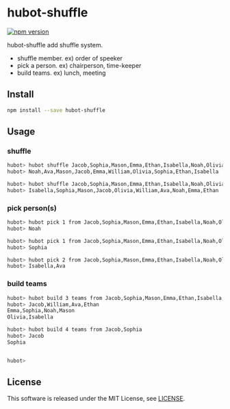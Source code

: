 # hubot-shuffle
[![npm version](https://badge.fury.io/js/hubot-shuffle.svg)](https://badge.fury.io/js/hubot-shuffle)

hubot-shuffle add shuffle system.

* shuffle member.  ex) order of speeker
* pick a person. ex) chairperson, time-keeper
* build teams. ex) lunch, meeting

## Install

```bash
npm install --save hubot-shuffle
```

## Usage
### shuffle

```bash
hubot> hubot shuffle Jacob,Sophia,Mason,Emma,Ethan,Isabella,Noah,Olivia,William,Ava
hubot> Noah,Ava,Mason,Jacob,Emma,William,Olivia,Sophia,Ethan,Isabella

hubot> hubot shuffle Jacob,Sophia,Mason,Emma,Ethan,Isabella,Noah,Olivia,William,Ava
hubot> Isabella,Sophia,Mason,Jacob,Olivia,William,Ava,Noah,Emma,Ethan
```

### pick person(s)

```bash
hubot> hubot pick 1 from Jacob,Sophia,Mason,Emma,Ethan,Isabella,Noah,Olivia,William,Ava
hubot> Noah

hubot> hubot pick 1 from Jacob,Sophia,Mason,Emma,Ethan,Isabella,Noah,Olivia,William,Ava
hubot> Sophia

hubot> hubot pick 2 from Jacob,Sophia,Mason,Emma,Ethan,Isabella,Noah,Olivia,William,Ava
hubot> Isabella,Ava
```

### build teams
```bash
hubot> hubot build 3 teams from Jacob,Sophia,Mason,Emma,Ethan,Isabella,Noah,Olivia,William,Ava
hubot> Jacob,William,Ava,Ethan
Emma,Sophia,Noah,Mason
Olivia,Isabella

hubot> hubot build 4 teams from Jacob,Sophia
hubot> Jacob
Sophia


hubot>
```

## License
This software is released under the MIT License, see [LICENSE][license-file].

[license-file]: ./LICENSE

